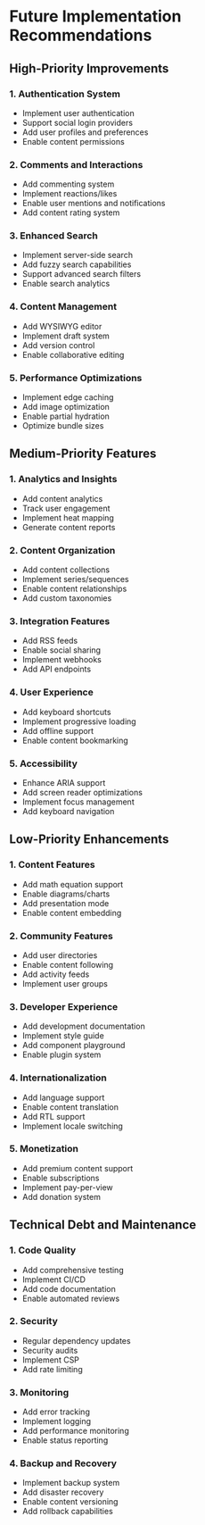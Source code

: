 # Future Implementation Recommendations

## High-Priority Improvements

### 1. Authentication System
- Implement user authentication
- Support social login providers
- Add user profiles and preferences
- Enable content permissions

### 2. Comments and Interactions
- Add commenting system
- Implement reactions/likes
- Enable user mentions and notifications
- Add content rating system

### 3. Enhanced Search
- Implement server-side search
- Add fuzzy search capabilities
- Support advanced search filters
- Enable search analytics

### 4. Content Management
- Add WYSIWYG editor
- Implement draft system
- Add version control
- Enable collaborative editing

### 5. Performance Optimizations
- Implement edge caching
- Add image optimization
- Enable partial hydration
- Optimize bundle sizes

## Medium-Priority Features

### 1. Analytics and Insights
- Add content analytics
- Track user engagement
- Implement heat mapping
- Generate content reports

### 2. Content Organization
- Add content collections
- Implement series/sequences
- Enable content relationships
- Add custom taxonomies

### 3. Integration Features
- Add RSS feeds
- Enable social sharing
- Implement webhooks
- Add API endpoints

### 4. User Experience
- Add keyboard shortcuts
- Implement progressive loading
- Add offline support
- Enable content bookmarking

### 5. Accessibility
- Enhance ARIA support
- Add screen reader optimizations
- Implement focus management
- Add keyboard navigation

## Low-Priority Enhancements

### 1. Content Features
- Add math equation support
- Enable diagrams/charts
- Add presentation mode
- Enable content embedding

### 2. Community Features
- Add user directories
- Enable content following
- Add activity feeds
- Implement user groups

### 3. Developer Experience
- Add development documentation
- Implement style guide
- Add component playground
- Enable plugin system

### 4. Internationalization
- Add language support
- Enable content translation
- Add RTL support
- Implement locale switching

### 5. Monetization
- Add premium content support
- Enable subscriptions
- Implement pay-per-view
- Add donation system

## Technical Debt and Maintenance

### 1. Code Quality
- Add comprehensive testing
- Implement CI/CD
- Add code documentation
- Enable automated reviews

### 2. Security
- Regular dependency updates
- Security audits
- Implement CSP
- Add rate limiting

### 3. Monitoring
- Add error tracking
- Implement logging
- Add performance monitoring
- Enable status reporting

### 4. Backup and Recovery
- Implement backup system
- Add disaster recovery
- Enable content versioning
- Add rollback capabilities